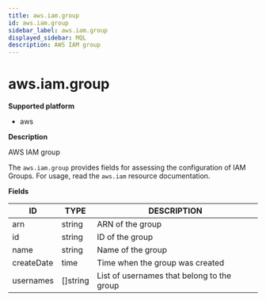 ```yaml
---
title: aws.iam.group
id: aws.iam.group
sidebar_label: aws.iam.group
displayed_sidebar: MQL
description: AWS IAM group
---
```


# aws.iam.group

**Supported platform**

- aws

**Description**

AWS IAM group

The `aws.iam.group` provides fields for assessing the configuration of IAM Groups. For usage, read the `aws.iam` resource documentation.

**Fields**

| ID         | TYPE             | DESCRIPTION                                |
| ---------- | ---------------- | ------------------------------------------ |
| arn        | string           | ARN of the group                           |
| id         | string           | ID of the group                            |
| name       | string           | Name of the group                          |
| createDate | time             | Time when the group was created            |
| usernames  | &#91;&#93;string | List of usernames that belong to the group |
